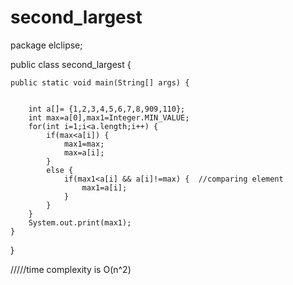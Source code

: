 # second_largest

package elclipse;

public class second_largest {

	public static void main(String[] args) {


		int a[]= {1,2,3,4,5,6,7,8,909,110};
		int max=a[0],max1=Integer.MIN_VALUE;
		for(int i=1;i<a.length;i++) {
			if(max<a[i]) {
				max1=max;
				max=a[i];
			}
			else {
				if(max1<a[i] && a[i]!=max) {  //comparing element
					max1=a[i];
				}
			}
		}
		System.out.print(max1);
	}
}

/////time complexity is O(n^2)
